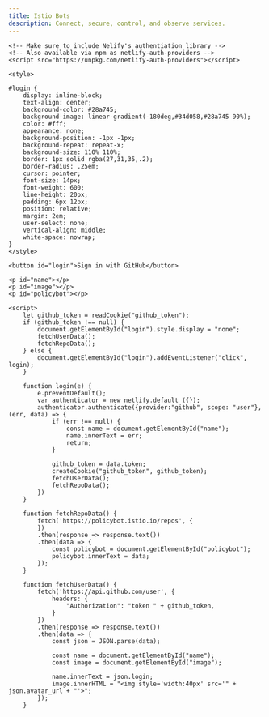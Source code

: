 ```yaml
---
title: Istio Bots
description: Connect, secure, control, and observe services.
---
```

<main class="landing">

    <!-- Make sure to include Nelify's authentiation library -->
    <!-- Also available via npm as netlify-auth-providers -->
    <script src="https://unpkg.com/netlify-auth-providers"></script>

    <style>

    #login {
        display: inline-block;
        text-align: center;
        background-color: #28a745;
        background-image: linear-gradient(-180deg,#34d058,#28a745 90%);
        color: #fff;
        appearance: none;
        background-position: -1px -1px;
        background-repeat: repeat-x;
        background-size: 110% 110%;
        border: 1px solid rgba(27,31,35,.2);
        border-radius: .25em;
        cursor: pointer;
        font-size: 14px;
        font-weight: 600;
        line-height: 20px;
        padding: 6px 12px;
        position: relative;
        margin: 2em;
        user-select: none;
        vertical-align: middle;
        white-space: nowrap;
    }
    </style>

    <button id="login">Sign in with GitHub</button>

    <p id="name"></p>
    <p id="image"></p>
    <p id="policybot"></p>

    <script>
        let github_token = readCookie("github_token");
        if (github_token !== null) {
            document.getElementById("login").style.display = "none";
            fetchUserData();
            fetchRepoData();
        } else {
            document.getElementById("login").addEventListener("click", login);
        }

        function login(e) {
            e.preventDefault();
            var authenticator = new netlify.default ({});
            authenticator.authenticate({provider:"github", scope: "user"}, (err, data) => {
                if (err !== null) {
                    const name = document.getElementById("name");
                    name.innerText = err;
                    return;
                }

                github_token = data.token;
                createCookie("github_token", github_token);
                fetchUserData();
                fetchRepoData();
            })
        }

        function fetchRepoData() {
            fetch('https://policybot.istio.io/repos', {
            })
            .then(response => response.text())
            .then(data => {
                const policybot = document.getElementById("policybot");
                policybot.innerText = data;
            });
        }

        function fetchUserData() {
            fetch('https://api.github.com/user', {
                headers: {
                    "Authorization": "token " + github_token,
                }
            })
            .then(response => response.text())
            .then(data => {
                const json = JSON.parse(data);

                const name = document.getElementById("name");
                const image = document.getElementById("image");

                name.innerText = json.login;
                image.innerHTML = "<img style='width:40px' src='" + json.avatar_url + "'>";
            });
        }
  </script>
</main>
